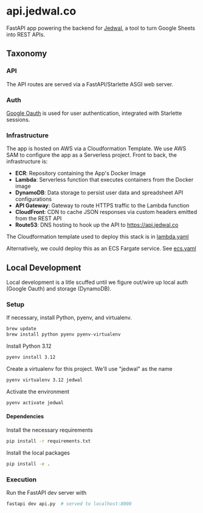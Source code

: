 # api.jedwal.co

FastAPI app powering the backend for [Jedwal](https://jedwal.co), a tool to turn Google Sheets into REST APIs.

## Taxonomy

### API
The API routes are served via a FastAPI/Starlette ASGI web server.

### Auth
[Google Oauth](https://developers.google.com/identity/protocols/oauth2) is used for user authentication, integrated with Starlette sessions.

### Infrastructure
The app is hosted on AWS via a Cloudformation Template. We use AWS SAM to configure the app as a Serverless project. Front to back, the infrastructure is:

- **ECR**: Repository containing the App's Docker Image
- **Lambda**: Serverless function that executes containers from the Docker image
- **DynamoDB**: Data storage to persist user data and spreadsheet API configurations
- **API Gateway**: Gateway to route HTTPS traffic to the Lambda function
- **CloudFront**: CDN to cache JSON responses via custom headers emitted from the REST API
- **Route53**: DNS hosting to hook up the API to https://api.jedwal.co

The Cloudformation template used to deploy this stack is in [lambda.yaml](./lambda.yaml)

Alternatively, we could deploy this as an ECS Fargate service. See [ecs.yaml](./ecs.yaml)

## Local Development

Local development is a litle scuffed until we figure out/wire up local auth (Google Oauth) and storage (DynamoDB).

### Setup

If necessary, install Python, pyenv, and virtualenv.

```bash
brew update
brew install python pyenv pyenv-virtualenv
```

Install Python 3.12

```bash
pyenv install 3.12
```

Create a virtualenv for this project. We'll use "jedwal" as the name

```bash
pyenv virtualenv 3.12 jedwal
```

Activate the environment

```bash
pyenv activate jedwal
```

#### Dependencies

Install the necessary requirements

```bash
pip install -r requirements.txt
```

Install the local packages

```bash
pip install -e .
```

### Execution

Run the FastAPI dev server with

```bash
fastapi dev api.py  # served to localhost:8000
```
